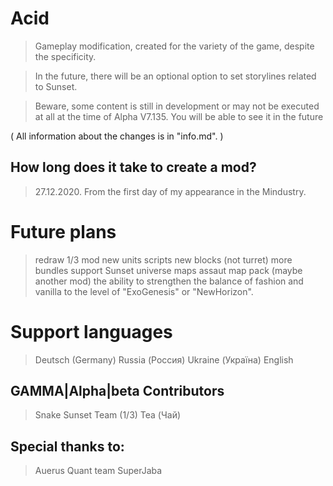 # Acid

> Gameplay modification, created for the variety of the game, despite the specificity. 

> In the future, there will be an optional option to set storylines related to Sunset. 

> Beware, some content is still in development or may not be executed at all at the time of Alpha V7.135. You will be able to see it in the future 

( All information about the changes is in "info.md". )

## How long does it take to create a mod? 

> 27.12.2020. From the first day of my appearance in the Mindustry. 

# Future plans

> redraw 1/3 mod
> new units
> scripts
> new blocks (not turret) 
> more bundles
> support Sunset universe
> maps
> assaut map pack (maybe another mod) 
> the ability to strengthen the balance of fashion and vanilla to the level of "ExoGenesis" or "NewHorizon".

# Support languages 

> Deutsch (Germany) 
> Russia (Россия) 
> Ukraine (Україна)
> English

## GAMMA|Alpha|beta Contributors 

> Snake
> Sunset Team (1/3)
> Tea (Чай)

## Special thanks to:

> Auerus
> Quant team
> SuperJaba


